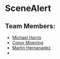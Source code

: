
# SceneAlert
## Team Members:
  * [Michael Harris](https://github.com/rhapidfyre/)
  * [Conor Moening](https://github.com/mrteddi)
  * [Martin Hernanadez](https://github.com/mhernandez052)
  * []()
